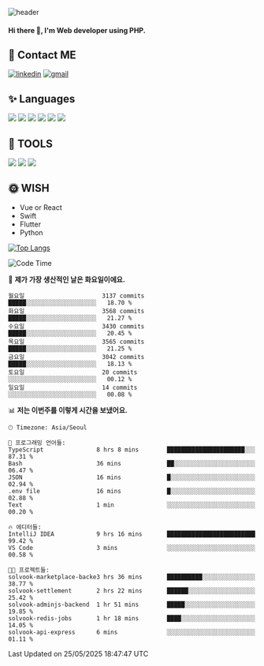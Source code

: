 ![header](https://capsule-render.vercel.app/api?type=waving&color=auto&height=300&section=header&text=Elin&fontSize=90&animation=twinkling)

#### Hi there 👋, I'm <b>Web developer</b> using PHP. ####

<!--
- 🔭 I’m currently working on Uniwill
- 🌱 I’m currently learning Vue or React or Python.
-->

<!---#### I am PHP developer --->

## 💌 Contact ME ###
[<img src='https://img.shields.io/badge/-EunjiKo-%230A66C2?style=flat-square&logo=LinkedIn&logoColor=white' alt='linkedin'>](https://www.linkedin.com/in/https://www.linkedin.com/in/eunji-ko-00a907164//)  [<img src='https://img.shields.io/badge/-einee214%40gmail.com-%23EA4335?style=flat-square&logo=Gmail&logoColor=white' alt='gmail'>](einee214@gmail.com)  


## ✨ Languages
<img src='https://img.shields.io/badge/-PHP-%23777BB4?style=for-the-badge&logo=PHP&logoColor=white'> <img src='https://img.shields.io/badge/-Laravel-%23FF2D20?style=for-the-badge&logo=Laravel&logoColor=white'> <img src='https://img.shields.io/badge/Jquery-%230769AD?style=for-the-badge&logo=Jquery&logoColor=white'> <img src='https://img.shields.io/badge/CSS3-%231572B6?style=for-the-badge&logo=CSS3&logoColor=white'> <img src='https://img.shields.io/badge/Bootstrap-%237952B3?style=for-the-badge&logo=Bootstrap&logoColor=white' > <img src='https://img.shields.io/badge/MySQL-%234479A1?style=for-the-badge&logo=MySQL&logoColor=white' >

## 🌷 TOOLS
<img src='https://img.shields.io/badge/PHPSTORM-%23000000?style=for-the-badge&logo=PhpStorm&logoColor=white' > <img src='https://img.shields.io/badge/GitLab-%23FCA121?style=for-the-badge&logo=GitLab&logoColor=white' > <img src='https://img.shields.io/badge/GitHub-%23181717?style=for-the-badge&logo=GitHub&logoColor=white'>


## 🌞 WISH
- Vue or React
- Swift
- Flutter
- Python


[![Top Langs](https://github-readme-stats.vercel.app/api/top-langs/?username=ein214&layout=compact)](https://github.com/anuraghazra/github-readme-stats)

<!--START_SECTION:waka-->
![Code Time](http://img.shields.io/badge/Code%20Time-4%2C207%20hrs%2011%20mins-blue)

📅 **제가 가장 생산적인 날은 화요일이에요.** 

```text
월요일                      3137 commits        █████░░░░░░░░░░░░░░░░░░░░   18.70 % 
화요일                      3568 commits        █████░░░░░░░░░░░░░░░░░░░░   21.27 % 
수요일                      3430 commits        █████░░░░░░░░░░░░░░░░░░░░   20.45 % 
목요일                      3565 commits        █████░░░░░░░░░░░░░░░░░░░░   21.25 % 
금요일                      3042 commits        █████░░░░░░░░░░░░░░░░░░░░   18.13 % 
토요일                      20 commits          ░░░░░░░░░░░░░░░░░░░░░░░░░   00.12 % 
일요일                      14 commits          ░░░░░░░░░░░░░░░░░░░░░░░░░   00.08 % 
```


📊 **저는 이번주를 이렇게 시간을 보냈어요.** 

```text
🕑︎ Timezone: Asia/Seoul

💬 프로그래밍 언어들: 
TypeScript               8 hrs 8 mins        ██████████████████████░░░   87.31 % 
Bash                     36 mins             ██░░░░░░░░░░░░░░░░░░░░░░░   06.47 % 
JSON                     16 mins             █░░░░░░░░░░░░░░░░░░░░░░░░   02.94 % 
.env file                16 mins             █░░░░░░░░░░░░░░░░░░░░░░░░   02.88 % 
Text                     1 min               ░░░░░░░░░░░░░░░░░░░░░░░░░   00.20 % 

🔥 에디터들: 
IntelliJ IDEA            9 hrs 16 mins       █████████████████████████   99.42 % 
VS Code                  3 mins              ░░░░░░░░░░░░░░░░░░░░░░░░░   00.58 % 

🐱‍💻 프로젝트들: 
solvook-marketplace-backe3 hrs 36 mins       ██████████░░░░░░░░░░░░░░░   38.77 % 
solvook-settlement       2 hrs 22 mins       ██████░░░░░░░░░░░░░░░░░░░   25.42 % 
solvook-adminjs-backend  1 hr 51 mins        █████░░░░░░░░░░░░░░░░░░░░   19.85 % 
solvook-redis-jobs       1 hr 18 mins        ████░░░░░░░░░░░░░░░░░░░░░   14.05 % 
solvook-api-express      6 mins              ░░░░░░░░░░░░░░░░░░░░░░░░░   01.11 % 
```


 Last Updated on 25/05/2025 18:47:47 UTC
<!--END_SECTION:waka-->

<!---![GitHub stats](https://github-readme-stats.vercel.app/api?username=ein214&show_icons=true&theme=dracula)  --->



